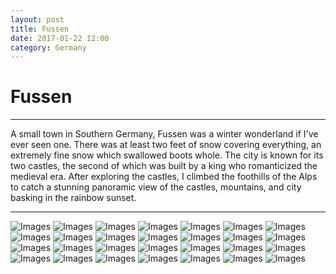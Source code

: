```yaml
---
layout: post
title: Fussen
date: 2017-01-22 12:00
category: Germany
---
```


# Fussen

---

A small town in Southern Germany, Fussen was a winter wonderland if I've ever seen one. There was at least two feet of snow covering everything, an extremely fine snow which swallowed boots whole.
The city is known for its two castles, the second of which was built by a king who romanticized the medieval era.
After exploring the castles, I climbed the foothills of the Alps to catch a stunning panoramic view of the castles, mountains, and city basking in the rainbow sunset.

---

![Images](/blog/images/Germany/Fussen/Fussen-1.JPG)
![Images](/blog/images/Germany/Fussen/Fussen-2.JPG)
![Images](/blog/images/Germany/Fussen/Fussen-3.JPG)
![Images](/blog/images/Germany/Fussen/Fussen-4.JPG)
![Images](/blog/images/Germany/Fussen/Fussen-5.JPG)
![Images](/blog/images/Germany/Fussen/Fussen-6.JPG)
![Images](/blog/images/Germany/Fussen/Fussen-7.JPG)
![Images](/blog/images/Germany/Fussen/Fussen-8.JPG)
![Images](/blog/images/Germany/Fussen/Fussen-9.JPG)
![Images](/blog/images/Germany/Fussen/Fussen-10.JPG)
![Images](/blog/images/Germany/Fussen/Fussen-11.JPG)
![Images](/blog/images/Germany/Fussen/Fussen-12.JPG)
![Images](/blog/images/Germany/Fussen/Fussen-13.JPG)
![Images](/blog/images/Germany/Fussen/Fussen-14.JPG)
![Images](/blog/images/Germany/Fussen/Fussen-15.JPG)
![Images](/blog/images/Germany/Fussen/Fussen-16.JPG)
![Images](/blog/images/Germany/Fussen/Fussen-17.JPG)
![Images](/blog/images/Germany/Fussen/Fussen-18.JPG)
![Images](/blog/images/Germany/Fussen/Fussen-19.JPG)
![Images](/blog/images/Germany/Fussen/Fussen-20.JPG)
![Images](/blog/images/Germany/Fussen/Fussen-21.JPG)
![Images](/blog/images/Germany/Fussen/Fussen-22.JPG)
![Images](/blog/images/Germany/Fussen/Fussen-23.JPG)
![Images](/blog/images/Germany/Fussen/Fussen-24.JPG)
![Images](/blog/images/Germany/Fussen/Fussen-25.JPG)
![Images](/blog/images/Germany/Fussen/Fussen-26.JPG)
![Images](/blog/images/Germany/Fussen/Fussen-27.JPG)
![Images](/blog/images/Germany/Fussen/Fussen-28.JPG)